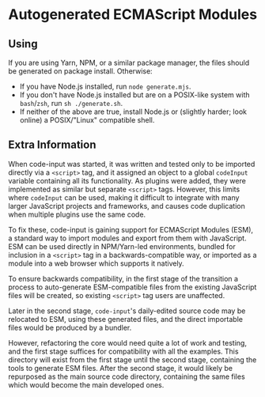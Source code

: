 # Autogenerated ECMAScript Modules

## Using

If you are using Yarn, NPM, or a similar package manager, the files should be generated on package install. Otherwise:

- If you have Node.js installed, run `node generate.mjs`.
- If you don't have Node.js installed but are on a POSIX-like system with `bash`/`zsh`, run `sh ./generate.sh`.
- If neither of the above are true, install Node.js or (slightly harder; look online) a POSIX/"Linux" compatible shell.

## Extra Information

When code-input was started, it was written and tested only to be imported directly via a `<script>` tag, and it assigned an object to a global `codeInput` variable containing all its functionality. As plugins were added, they were implemented as similar but separate `<script>` tags. However, this limits where `codeInput` can be used, making it difficult to integrate with many larger JavaScript projects and frameworks, and causes code duplication when multiple plugins use the same code.

To fix these, code-input is gaining support for ECMAScript Modules (ESM), a standard way to import modules and export from them with JavaScript. ESM can be used directly in NPM/Yarn-led environments, bundled for inclusion in a `<script>` tag in a backwards-compatible way, or imported as a module into a web browser which supports it natively.

To ensure backwards compatibility, in the first stage of the transition a process to auto-generate ESM-compatible files from the existing JavaScript files will be created, so existing `<script>` tag users are unaffected.

Later in the second stage, `code-input`'s daily-edited source code may be relocated to ESM, using these generated files, and the direct importable files would be produced by a bundler.

However, refactoring the core would need quite a lot of work and testing, and the first stage suffices for compatibility with all the examples. This directory will exist from the first stage until the second stage, containing the tools to generate ESM files. After the second stage, it would likely be repurposed as the main source code directory, containing the same files which would become the main developed ones.

